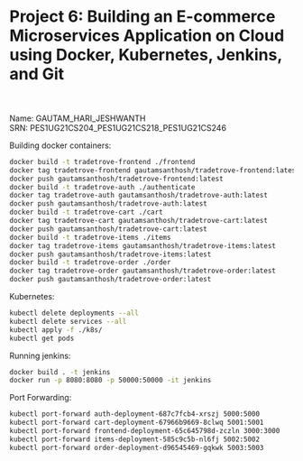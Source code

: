 # Project 6: Building an E-commerce Microservices Application on Cloud using Docker, Kubernetes, Jenkins, and Git
 
<br/>

<br/>
Name: GAUTAM_HARI_JESHWANTH
<br/>
SRN: PES1UG21CS204_PES1UG21CS218_PES1UG21CS246

Building docker containers:

```bash
docker build -t tradetrove-frontend ./frontend
docker tag tradetrove-frontend gautamsanthosh/tradetrove-frontend:latest
docker push gautamsanthosh/tradetrove-frontend:latest
docker build -t tradetrove-auth ./authenticate
docker tag tradetrove-auth gautamsanthosh/tradetrove-auth:latest
docker push gautamsanthosh/tradetrove-auth:latest
docker build -t tradetrove-cart ./cart
docker tag tradetrove-cart gautamsanthosh/tradetrove-cart:latest
docker push gautamsanthosh/tradetrove-cart:latest
docker build -t tradetrove-items ./items
docker tag tradetrove-items gautamsanthosh/tradetrove-items:latest
docker push gautamsanthosh/tradetrove-items:latest
docker build -t tradetrove-order ./order
docker tag tradetrove-order gautamsanthosh/tradetrove-order:latest
docker push gautamsanthosh/tradetrove-order:latest

```
Kubernetes:

```bash
kubectl delete deployments --all
kubectl delete services --all
kubectl apply -f ./k8s/
kubectl get pods
```

Running jenkins:
```bash
docker build . -t jenkins
docker run -p 8080:8080 -p 50000:50000 -it jenkins
```
Port Forwarding:
```bash
kubectl port-forward auth-deployment-687c7fcb4-xrszj 5000:5000
kubectl port-forward cart-deployment-67966b9669-8clwq 5001:5001
kubectl port-forward frontend-deployment-65c645798d-zczln 3000:3000
kubectl port-forward items-deployment-585c9c5b-nl6fj 5002:5002
kubectl port-forward order-deployment-d96545469-gqkwk 5003:5003
```
